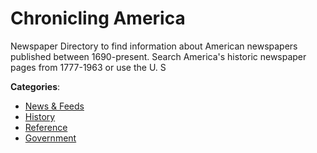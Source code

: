 # Chronicling America


Newspaper Directory to find information about American newspapers published between 1690-present. Search America's historic newspaper pages from 1777-1963 or use the U. S



**Categories**:
- [News & Feeds](https://github.com/apis-list/apis-list#news-and-feeds)
- [History](https://github.com/apis-list/apis-list#history)
- [Reference](https://github.com/apis-list/apis-list#reference)
- [Government](https://github.com/apis-list/apis-list#government)







